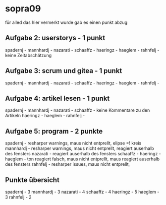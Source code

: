 # sopra09 
für alled das hier vermerkt wurde gab es einen punkt abzug
## Aufgabe 2: userstorys  - 1 punkt
spadernj - 
mannhardj - 
nazarati - 
schaaffz - 
haeringz - 
haeglem - 
rahnfelj - keine Zeitabschätzung

## Aufgabe 3: scrum und gitea - 1 punkt
spadernj - 
mannhardj - 
nazarati - 
schaaffz - 
haeringz - 
haeglem - 
rahnfelj - 

## Aufgabe 4: artikel lesen - 1 punkt
spadernj - 
mannhardj - 
nazarati - 
schaaffz - keine Kommentare zu den Artikeln
haeringz - 
haeglem - 
rahnfelj - 

## Aufgabe 5: program - 2 punkte
spadernj - resharper warnings, maus nicht entprellt, elipse =! kreis
mannhardj - resharper warnings, maus nicht entprellt, reagiert auserhalb des fensters
nazarati - reagiert auserhalb des fensters
schaaffz - 
haeringz - 
haeglem - ton reagiert falsch, maus nicht entprellt, maus reagiert auserhalb des fensters
rahnfelj - resharper issues, maus nicht entprellt,

## Punkte übersicht
spadernj - 3
mannhardj - 3
nazarati - 4
schaaffz - 4
haeringz - 5
haeglem - 3
rahnfelj - 2
